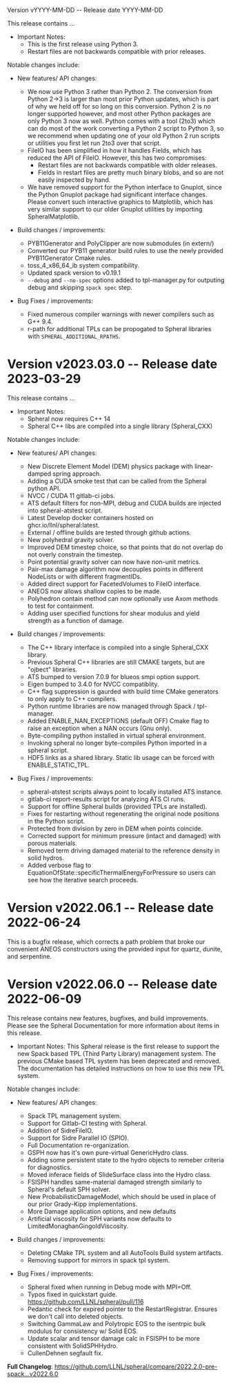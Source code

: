 Version vYYYY-MM-DD -- Release date YYYY-MM-DD

This release contains ...

  * Important Notes:
    * This is the first release using Python 3.
    * Restart files are not backwards compatible with prior releases.

Notable changes include:

  * New features/ API changes:
    * We now use Python 3 rather than Python 2. The conversion from Python 2->3 is larger than most prior Python updates, which is part of why we held off for so long on this conversion. Python 2 is no longer supported however, and most other Python packages are only Python 3 now as well. Python comes with a tool (2to3) which can do most of the work converting a Python 2 script to Python 3, so we recommend when updating one of your old Python 2 run scripts or utilities you first let run 2to3 over that script.
    * FileIO has been simplified in how it handles Fields, which has reduced the API of FileIO.  However, this has two compromises:
      * Restart files are not backwards compatible with older releases.
      * Fields in restart files are pretty much binary blobs, and so are not easily inspected by hand.
    * We have removed support for the Python interface to Gnuplot, since the Python Gnuplot package had significant interface changes. Please convert such interactive graphics to Matplotlib, which has very similar support to our older Gnuplot utilities by importing SpheralMatplotlib.

  * Build changes / improvements:
    * PYB11Generator and PolyClipper are now submodules (in extern/)
    * Converted our PYB11 generator build rules to use the newly provided PYB11Generator Cmake rules.
    * toss_4_x86_64_ib system compatibility.
    * Updated spack version to v0.19.1
    * `--debug` and `--no-spec` options added to tpl-manager.py for outputing debug and skipping `spack spec` step.

  * Bug Fixes / improvements:
    * Fixed numerous compiler warnings with newer compilers such as G++ 9.4.
    * r-path for additional TPLs can be propogated to Spheral libraries with `SPHERAL_ADDITIONAL_RPATHS`.
 
Version v2023.03.0 -- Release date 2023-03-29
==============================================

This release contains ...

  * Important Notes:
    * Spheral now requires C++ 14
    * Spheral C++ libs are compiled into a single library (Spheral_CXX)

Notable changes include:

  * New features/ API changes:
    * New Discrete Element Model (DEM) physics package with linear-damped spring approach.
    * Adding a CUDA smoke test that can be called from the Spheral python API.
    * NVCC / CUDA 11 gitlab-ci jobs.
    * ATS default filters for non-MPI, debug and CUDA builds are injected into spheral-atstest script.
    * Latest Develop docker containers hosted on ghcr.io/llnl/spheral:latest.
    * External / offline builds are tested through github actions.
    * New polyhedral gravity solver.
    * Improved DEM timestep choice, so that points that do not overlap do not overly constrain the timestep.
    * Point potential gravity solver can now have non-unit metrics.
    * Pair-max damage algorithm now decouples points in different NodeLists or with different fragmentIDs.
    * Added direct support for FacetedVolumes to FileIO interface.
    * ANEOS now allows shallow copies to be made.
    * Polyhedron contain method can now optionally use Axom methods to test for containment.
    * Adding user specified functions for shear modulus and yield strength as a function of damage.

  * Build changes / improvements:
    * The C++ library interface is compiled into a single Spheral_CXX library. 
    * Previous Spheral C++ libraries are still CMAKE targets, but are "ojbect" libraries.
    * ATS bumped to version 7.0.9 for blueos smpi option support.
    * Eigen bumped to 3.4.0 for NVCC compatiblity.
    * C++ flag suppression is gaurded with build time CMake generators to only apply to C++ compilers.
    * Python runtime libraries are now managed through Spack / tpl-manager.
    * Added ENABLE_NAN_EXCEPTIONS (default OFF) Cmake flag to raise an exception when a NAN occurs (Gnu only).
    * Byte-compiling python installed in virtual spheral environment.
    * Invoking spheral no longer byte-compiles Python imported in a spheral script.
    * HDF5 links as a shared library. Static lib usage can be forced with ENABLE_STATIC_TPL.

  * Bug Fixes / improvements:
    * spheral-atstest scripts always point to locally installed ATS instance.
    * gitlab-ci report-results script for analyzing ATS CI runs.
    * Support for offline Spheral builds (provided TPLs are installed).
    * Fixes for restarting without regenerating the original node positions in the Python script.
    * Protected from division by zero in DEM when points coincide.
    * Corrected support for minimum pressure (intact and damaged) with porous materials.
    * Removed term driving damaged material to the reference density in solid hydros.
    * Added verbose flag to EquationOfState::specificThermalEnergyForPressure so users can see how the iterative search proceeds.

Version v2022.06.1 -- Release date 2022-06-24
=============================================

This is a bugfix release, which corrects a path problem that broke our convenient ANEOS
constructors using the provided input for quartz, dunite, and serpentine.


Version v2022.06.0 -- Release date 2022-06-09
=============================================

This release contains new features, bugfixes, and build improvements. Please see the
Spheral Documentation for more information about items in this release.

  * Important Notes: This Spheral release is the first release to support the new Spack based TPL (Third Party Library) management system. The previous CMake based TPL system has been deprecated and removed. The documentation has detailed instructions on how to use this new TPL system.

Notable changes include:

  * New features/ API changes:
    * Spack TPL management system.
    * Support for Gitlab-CI testing with Spheral.
    * Addition of SidreFileIO.
    * Support for Sidre Parallel IO (SPIO).
    * Full Documentation re-organization.
    * GSPH now has it's own pure-virtual GenericHydro class.
    * Adding some persistent state to the hydro objects to remeber criteria for diagnostics.
    * Moved inferace fields of SlideSurface class into the Hydro class.
    * FSISPH handles same-material damaged strength similarly to Spheral's default SPH solver.
    * New ProbabilisticDamageModel, which should be used in place of our prior Grady-Kipp implementations.
    * More Damage application options, and new defaults
    * Artificial viscosity for SPH variants now defaults to LimitedMonaghanGingoldViscosity.

  * Build changes / improvements:
    * Deleting CMake TPL system and all AutoTools Build system artifacts.
    * Removing support for mirrors in spack tpl system.

  * Bug Fixes / improvements:
    * Spheral fixed when running in Debug mode with MPI=Off.
    * Typos fixed in quickstart guide. https://github.com/LLNL/spheral/pull/116
    * Pedantic check for expired pointer to the RestartRegistrar. Ensures we don't call into deleted objects. 
    * Switching GammaLaw and Polytropic EOS to the isentrpic bulk modulus for consistency w/ Solid EOS.
    * Update scalar and tensor damage calc in FSISPH to be more consistent with SolidSPHHydro.
    * CullenDehnen segfault fix.

**Full Changelog**: https://github.com/LLNL/spheral/compare/2022.2.0-pre-spack...v2022.6.0
